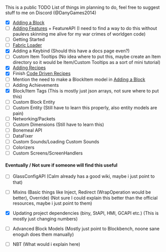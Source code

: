 This is a public TODO List of things im planning to do, feel free to suggest stuff to me on Discord (@DanyGames2014)

- [x] [Adding a Block](Adding%20a%20Block.md)
- [ ] [Adding Features](Adding%20Features.md) + FeatureAPI (I need to find a way to do this without paulevs skinning me alive for my war crimes of worldgen code)
- [ ] Getting Started
- [ ] [Fabric Loader](Fabric%20Loader.md)
- [x] Adding a Keybind (Should this have a docs page even?)
- [ ] Custom Item Tooltips (No idea where to put this, maybe create an Item directory so it would be Item/Custom Tooltips as a sort of mini tutorial)
- [x] [Adding Recipes](Adding%20Recipes.md)
- [x] Finish [Code Driven Recipes](Code%20Driven%20Recipes.md)
- [ ] Mention the need to make a BlockItem model in [Adding a Block](Adding%20a%20Block.md)
- [ ] Adding Achievements
- [x] Block/Item Tags (This is mostly just json arrays, not sure where to put this)
- [ ] Custom Block Entity
- [ ] Custom Entity (Still have to learn this properly, also entity models are pain)
- [ ] Networking/Packets
- [ ] Custom Dimensions (Still have to learn this)
- [ ] Bonemeal API
- [ ] DataFixer 
- [ ] Custom Sounds/Loading Custom Sounds
- [ ] Colorizers
- [ ] Custom Screens/ScreenHandlers

#### Eventually / Not sure if someone will find this useful
- [ ] GlassConfigAPI (Calm already has a good wiki, maybe i just point to that)
- [ ] Mixins (Basic things like Inject, Redirect (WrapOperation would be better), Override) (Not sure I could explain this better than the official resources, maybe i just point to them)
- [x] Updating project dependencies (biny, StAPI, HMI, GCAPI etc.) (This is mostly just changing numbers)
- [ ] Advanced Block Models (Mostly just point to Blockbench, noone sane enoguh does them manually)
- [ ] NBT (What would i explain here)

